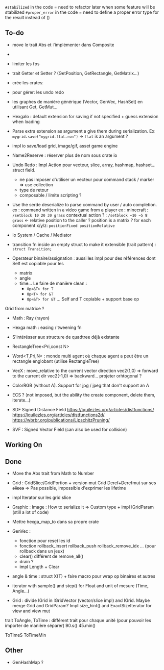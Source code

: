 `#stabilized` in the code = need to refactor later when some feature will be stabilized
`#proper_error` in the code = need to define a proper error type for the result instead of ()

## To-do

- move le trait Abs et l'implémenter dans Composite
- 
- limiter les fps

- trait Getter<T> et Setter<T> ? (GetPosition, GetRectangle, GetMatrix...)

- crée les crates:
- pour gérer: les undo redo
- les graphes de manière générique (Vector, GenVec, HashSet) en utilisant Get, GetMut...

- HexgaIo : default extension for saving if not specified + guess extension when loading
- Parse extra extension as argument a give them during serialization. Ex: `mygrid.save("mygrid.flat.ron")` => `flat` is an argument ?


- impl io save/load grid, image/gif, asset game engine

- Name2Reserve : réserver plus de nom sous crate io

- Undo Redo : Impl Action pour vecteur, slice, array, hashmap, hashset... struct field.
    - ne pas imposer d'utiliser un vecteur pour command stack / marker => use collection
    - type de retour
    - composable / limite scripting ?

- Use the serde deserialize to parse command by user / auto completion. ex : command written in a video game from a player
ex : minecraft : `/setblock 10 20 30 grass`
contextual action ? : `/setblock ~10 ~5 8 grass` <- relative position to the caller ?
position is a matrix ? for each component x/y/z: `positionFixed positionRelative`

- Io System / Cache / Mediator

- transition fn inside an empty struct to make it extensible (trait pattern) : `struct Transition;`

- Operateur binaire/assignation : aussi les impl pour des références dont Self est copiable pour les
    - matrix
    - angle
    - time...
    Le faire de manière clean :
        - `Op<&T> for T`
        - `Op<T> for &T`
        - `Op<&T> for &T`
        ... Self and T copiable + support base op

Grid from matrice ?

- Math : Ray (rayon)


- Hexga math : easing / tweening fn

- S'intérésser aux structure de quadtree déjà existante
- RectangleTree<Pri,const N>
- Word<T,Pri,N> : monde multi agent où chaque agent a peut être un rectangle englobant (utilise RectangleTree)


- VecX : move_relative to the current vector direction
vec2(1,0) => forward to the current dir
vec2(-1,0) => backward...
projeter orhtogonal ?

- ColorRGB (without A). Support for jpg / jpeg that don't support an A

- ECS ? (not imposed, but the ability the create component, delete them, iterate...)


- SDF Signed Distance Field
https://iquilezles.org/articles/distfunctions/
https://iquilezles.org/articles/distfunctions2d/
https://wbrbr.org/publications/LipschitzPruning/

- SVF : Signed Vector Field (can also be used for collision)

## Working On

## Done

-  Move the Abs trait from Math to Number

- Grid : GridSlice/GridPortion + version mut
~~Grid Deref+Derefmut sur ses slices~~ => Pas possible, impossible d'exprimer les lifetime
+ impl Iterator sur les grid slice

- Graphic : Image : How to serialize it => Custom type + impl IGridParam (still a lot of code)
- Mettre hexga_map_to dans sa propre crate

- GenVec :
    - fonction pour reset les id
    - fonction rollback_insert rollback_push rollback_remove_idx ... (pour rollback dans un jeux)
    - clear() différent de remove_all()
    - drain ?
    - impl Length + Clear

- angle & time : struct X<T>(T) + faire macro pour wrap op binaires et autres

- iterator with sample() and step() for Float and unit of mesure (Time, Angle...)

- Grid : divide IGrid in IGridVector (vector/slice impl) and IGrid. Maybe merge Grid and GridParam?
Impl size_hint() and ExactSizeIterator for view and view mut

trait ToAngle, ToTime : différent trait pour chaque unité (pour pouvoir les importer de manière séparer)
90.s()
45.min()

ToTimeS
ToTimeMin

## Other

- GenHashMap ?
